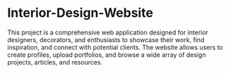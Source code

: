 # Interior-Design-Website
This project is a comprehensive web application designed for interior designers, decorators, and enthusiasts to showcase their work, find inspiration, and connect with potential clients. The website allows users to create profiles, upload portfolios, and browse a wide array of design projects, articles, and resources.
